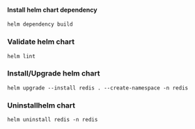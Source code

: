 #### Install helm chart dependency

```
helm dependency build
```

### Validate helm chart

```
helm lint
```

### Install/Upgrade helm chart

```
helm upgrade --install redis . --create-namespace -n redis 
```

### Uninstallhelm chart

```
helm uninstall redis -n redis
```
